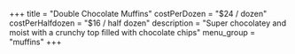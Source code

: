 +++
title = "Double Chocolate Muffins"
costPerDozen = "$24 / dozen"
costPerHalfdozen = "$16 / half dozen"
description = "Super chocolatey and moist with a crunchy top filled with chocolate chips"
menu_group = "muffins"
+++
